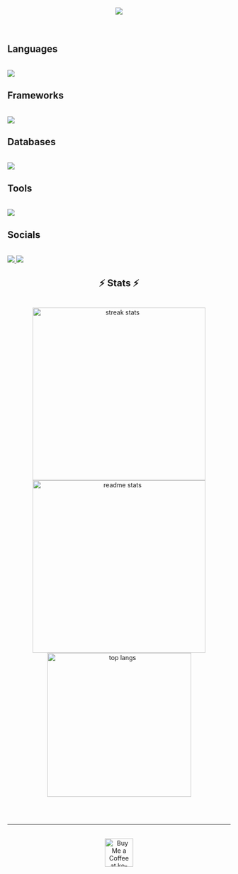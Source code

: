 <h1 align="center">
    <img src ="https://readme-typing-svg.herokuapp.com/?font=Righteous&color=F76000&size=35&center=true&vCenter=true&width=500&height=70&duration=4000&lines=Hi+there!+👋;+I'm+Kripash+Shrestha!;"/>
</h1>

<br/>
<h2 align="left">Languages</h2>
<br/>
<div align="left">
    <img src="https://skillicons.dev/icons?i=javascript,c,java,python,php,html,css"/>
</div>

<h2 align="left">Frameworks</h2>
<br/>   
<div align="left">
    <img src="https://skillicons.dev/icons?i=react,vite,tailwind" />
</div>

<h2 align="left">Databases</h2>
<br/>    
<div align="left">
     <img src="https://skillicons.dev/icons?i=firebase,mongodb" /><br>
</div>

<h2 align="left">Tools</h2>
<br/>   
<div align="left">
    <img src="https://skillicons.dev/icons?i=vscode,postman,git,github,figma,azure,aws" />
</div>

<h2 align="left">Socials</h2>
<br/>  
<div align="left">
    <a href="https://www.instagram.com/kripash_shrestha/">
        <img src="https://skillicons.dev/icons?i=instagram" />
    </a>
    <a href="https://www.linkedin.com/in/kripash-shrestha-50525126b/" target="_blank">
        <img src="https://skillicons.dev/icons?i=linkedin" />
    </a>
</div>
    
<h2 align="center">⚡ Stats ⚡</h2>
<br>
<div align=center>
  <img width=390 src="https://streak-stats.demolab.com/?user=KripashStha&count_private=true&theme=dark&border_radius=10" alt="streak stats"/>
  <img width=390 src="https://github-readme-stats.vercel.app/api?username=KripashStha&count_private=true&show_icons=true&theme=dark&rank_icon=github&border_radius=10" alt="readme stats" />
  <br/>
  <img width=325 align="center" src="https://github-readme-stats.vercel.app/api/top-langs/?username=KripashStha&hide=HTML&langs_count=8&layout=compact&theme=dark&border_radius=10&size_weight=0.5&count_weight=0.5&exclude_repo=github-readme-stats" alt="top langs" />
</div>

<br/><br/>

<hr/>

<br/>

<div align="center">
<a href='https://ko-fi.com/V7V4RAK9C' target='_blank'><img height='64' style='border:0px;height:64px;' src='https://storage.ko-fi.com/cdn/kofi1.png?v=3' border='0' alt='Buy Me a Coffee at ko-fi.com' /></a>
</div>

<br/>
<!--
**KripashStha/KripashStha** is a ✨ _special_ ✨ repository because its `README.md` (this file) appears on your GitHub profile.

Here are some ideas to get you started:

- 🔭 I’m currently working on ...
- 🌱 I’m currently learning ...
- 👯 I’m looking to collaborate on ...
- 🤔 I’m looking for help with ...
- 💬 Ask me about ...
- 📫 How to reach me: ...
- 😄 Pronouns: ...
- ⚡ Fun fact: ...
-->
